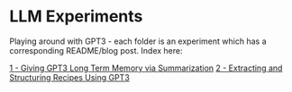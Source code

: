 # LLM Experiments
Playing around with GPT3 - each folder is an experiment which has a corresponding README/blog post. Index here:

[1 - Giving GPT3 Long Term Memory via Summarization](https://github.com/caesarnine/gpt3-experiments/blob/main/1_memories_via_summarization)
[2 - Extracting and Structuring Recipes Using GPT3](https://github.com/caesarnine/gpt3-experiments/blob/main/2_extracting_and_structuring_recipes/)
